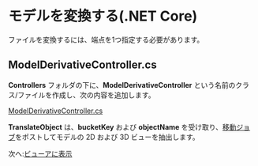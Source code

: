 # モデルを変換する(.NET Core)

ファイルを変換するには、端点を1つ指定する必要があります。

## ModelDerivativeController.cs

**Controllers** フォルダの下に、**ModelDerivativeController** という名前のクラス/ファイルを作成し、次の内容を追加します。

[ModelDerivativeController.cs](_snippets/viewmodels/netcore/ModelDerivativeController.cs ':include :type=code csharp')

**TranslateObject** は、**bucketKey** および **objectName** を受け取り、[移動ジョブ](https://forge.autodesk.com/en/docs/model-derivative/v2/reference/http/job-POST/)をポストしてモデルの 2D および 3D ビューを抽出します。 

次へ:[ビューアに表示](viewer/2legged/)
